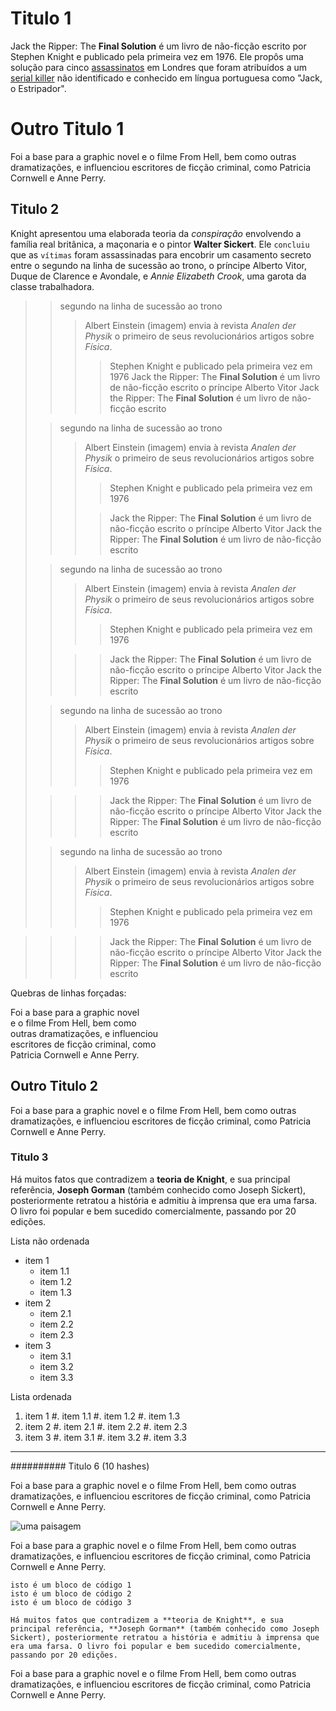 
# Titulo 1

Jack the Ripper: The **Final Solution** é um livro de não-ficção escrito por
Stephen Knight e publicado pela primeira vez em 1976. Ele propôs uma solução
para cinco [assassinatos](https://wikipedia.org) em Londres que foram
atribuídos a um [serial killer](http://github.com) não identificado e
conhecido em língua portuguesa como "Jack, o Estripador".

Outro Titulo 1
===

Foi a base para a graphic novel e o filme From Hell, bem como outras dramatizações, e influenciou escritores de ficção criminal, como Patricia Cornwell e Anne Perry. 

## Titulo 2

Knight apresentou uma elaborada teoria da _conspiração_ envolvendo a família
real britânica, a maçonaria e o pintor __Walter Sickert__. Ele `concluiu` que as `vítimas` foram assassinadas para encobrir um casamento secreto entre o segundo na linha de sucessão ao trono, o príncipe Alberto Vitor, Duque de Clarence e Avondale, e _Annie Elizabeth Crook_, uma garota da classe trabalhadora.

> 
> > segundo na linha de sucessão ao trono
> > > Albert Einstein (imagem) envia à revista *Analen der Physik* o primeiro de seus revolucionários artigos sobre *Física*.
> > > > Stephen Knight e publicado pela primeira vez em 1976
> > > > Jack the Ripper: The **Final Solution** é um livro de não-ficção escrito
> > > o príncipe Alberto Vitor
> > Jack the Ripper: The **Final Solution** é um livro de não-ficção escrito
> 
> 
> > segundo na linha de sucessão ao trono
> > > Albert Einstein (imagem) envia à revista *Analen der Physik* o primeiro de seus revolucionários artigos sobre *Física*.
> > > > Stephen Knight e publicado pela primeira vez em 1976
> > >
> > > > Jack the Ripper: The **Final Solution** é um livro de não-ficção escrito
> > > o príncipe Alberto Vitor
> > Jack the Ripper: The **Final Solution** é um livro de não-ficção escrito
> 
> 
> > segundo na linha de sucessão ao trono
> > > Albert Einstein (imagem) envia à revista *Analen der Physik* o primeiro de seus revolucionários artigos sobre *Física*.
> > > > Stephen Knight e publicado pela primeira vez em 1976
> > 
> > > > Jack the Ripper: The **Final Solution** é um livro de não-ficção escrito
> > > o príncipe Alberto Vitor
> > Jack the Ripper: The **Final Solution** é um livro de não-ficção escrito
> 
> 
> > segundo na linha de sucessão ao trono
> > > Albert Einstein (imagem) envia à revista *Analen der Physik* o primeiro de seus revolucionários artigos sobre *Física*.
> > > > Stephen Knight e publicado pela primeira vez em 1976
> 
> > > > Jack the Ripper: The **Final Solution** é um livro de não-ficção escrito
> > > o príncipe Alberto Vitor
> > Jack the Ripper: The **Final Solution** é um livro de não-ficção escrito
> 
> 
> > segundo na linha de sucessão ao trono
> > > Albert Einstein (imagem) envia à revista *Analen der Physik* o primeiro de seus revolucionários artigos sobre *Física*.
> > > > Stephen Knight e publicado pela primeira vez em 1976

> > > > Jack the Ripper: The **Final Solution** é um livro de não-ficção escrito
> > > o príncipe Alberto Vitor
> > Jack the Ripper: The **Final Solution** é um livro de não-ficção escrito
> 

Quebras de linhas forçadas:

Foi a base para a graphic novel  
e o filme From Hell, bem como  
outras dramatizações, e influenciou  
escritores de ficção criminal, como  
Patricia Cornwell e Anne Perry. 


Outro Titulo 2
---

Foi a base para a graphic novel e o filme From Hell, bem como outras dramatizações, e influenciou escritores de ficção criminal, como Patricia Cornwell e Anne Perry. 

### Titulo 3

Há muitos fatos que contradizem a **teoria de Knight**, e sua principal referência, **Joseph Gorman** (também conhecido como Joseph Sickert), posteriormente retratou a história e admitiu à imprensa que era uma farsa. O livro foi popular e bem sucedido comercialmente, passando por 20 edições.

Lista não ordenada

* item 1
    - item 1.1
    - item 1.2
    - item 1.3
* item 2
    - item 2.1
    - item 2.2
    - item 2.3
* item 3
    - item 3.1
    - item 3.2
    - item 3.3

Lista ordenada

1. item 1
    #. item 1.1
    #. item 1.2
    #. item 1.3
2. item 2
    #. item 2.1
    #. item 2.2
    #. item 2.3
3. item 3
    #. item 3.1
    #. item 3.2
    #. item 3.3

---

########## Titulo 6 (10 hashes)

Foi a base para a graphic novel e o filme From Hell, bem como outras dramatizações, e influenciou escritores de ficção criminal, como Patricia Cornwell e Anne Perry. 

![uma paisagem](https://upload.wikimedia.org/wikipedia/commons/7/70/Example.png)

Foi a base para a graphic novel e o filme From Hell, bem como outras dramatizações, e influenciou escritores de ficção criminal, como Patricia Cornwell e Anne Perry. 


    isto é um bloco de código 1
    isto é um bloco de código 2
    isto é um bloco de código 3
    
    Há muitos fatos que contradizem a **teoria de Knight**, e sua principal referência, **Joseph Gorman** (também conhecido como Joseph Sickert), posteriormente retratou a história e admitiu à imprensa que era uma farsa. O livro foi popular e bem sucedido comercialmente, passando por 20 edições.

Foi a base para a graphic novel e o filme From Hell, bem como outras dramatizações, e influenciou escritores de ficção criminal, como Patricia Cornwell e Anne Perry. 

